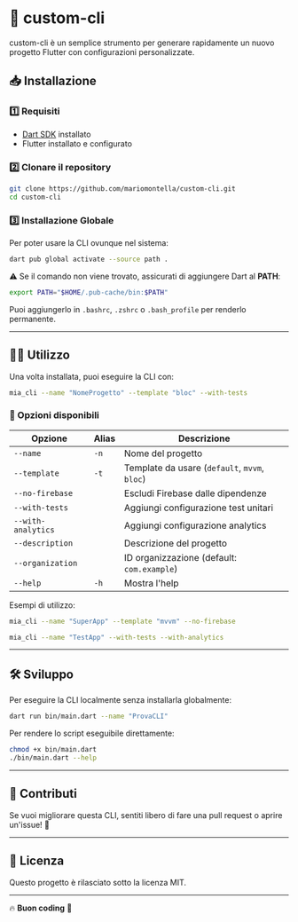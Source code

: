 # 🚀 custom-cli 

custom-cli è un semplice strumento per generare rapidamente un nuovo progetto Flutter con configurazioni personalizzate.

## 📥 Installazione

### 1️⃣ Requisiti
- [Dart SDK](https://dart.dev/get-dart) installato
- Flutter installato e configurato

### 2️⃣ Clonare il repository
```sh
git clone https://github.com/mariomontella/custom-cli.git
cd custom-cli
```

### 3️⃣ Installazione Globale
Per poter usare la CLI ovunque nel sistema:
```sh
dart pub global activate --source path .
```
⚠️ Se il comando non viene trovato, assicurati di aggiungere Dart al **PATH**:
```sh
export PATH="$HOME/.pub-cache/bin:$PATH"
```
Puoi aggiungerlo in `.bashrc`, `.zshrc` o `.bash_profile` per renderlo permanente.

---

## 🏃‍♂️ Utilizzo
Una volta installata, puoi eseguire la CLI con:
```sh
mia_cli --name "NomeProgetto" --template "bloc" --with-tests
```

### 📜 Opzioni disponibili
| Opzione            | Alias | Descrizione                                      |
|--------------------|-------|--------------------------------------------------|
| `--name`          | `-n`  | Nome del progetto                               |
| `--template`      | `-t`  | Template da usare (`default`, `mvvm`, `bloc`)   |
| `--no-firebase`   |       | Escludi Firebase dalle dipendenze               |
| `--with-tests`    |       | Aggiungi configurazione test unitari            |
| `--with-analytics`|       | Aggiungi configurazione analytics               |
| `--description`   |       | Descrizione del progetto                        |
| `--organization`  |       | ID organizzazione (default: `com.example`)     |
| `--help`          | `-h`  | Mostra l'help                                   |

Esempi di utilizzo:
```sh
mia_cli --name "SuperApp" --template "mvvm" --no-firebase
```
```sh
mia_cli --name "TestApp" --with-tests --with-analytics
```

---

## 🛠 Sviluppo
Per eseguire la CLI localmente senza installarla globalmente:
```sh
dart run bin/main.dart --name "ProvaCLI"
```

Per rendere lo script eseguibile direttamente:
```sh
chmod +x bin/main.dart
./bin/main.dart --help
```

---

## 📝 Contributi
Se vuoi migliorare questa CLI, sentiti libero di fare una pull request o aprire un'issue! 🎯

---

## 📜 Licenza
Questo progetto è rilasciato sotto la licenza MIT.

---

🔥 **Buon coding** 🚀

